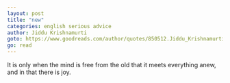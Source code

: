 ```yaml
---
layout: post
title: "new"
categories: english serious advice
author: Jiddu Krishnamurti
goto: https://www.goodreads.com/author/quotes/850512.Jiddu_Krishnamurti/?ref=speak.junglestar.org
go: read
---
```

It is only when the mind is free from the old that it meets everything anew, and in that there is joy.
